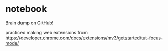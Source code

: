 # notebook
Brain dump on GitHub!

practiced making web extensions from https://developer.chrome.com/docs/extensions/mv3/getstarted/tut-focus-mode/
